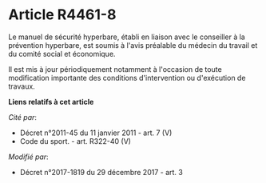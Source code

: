 # Article R4461-8

Le manuel de sécurité hyperbare, établi en liaison avec le conseiller à la prévention hyperbare, est soumis à l'avis
préalable du médecin du travail et du                    comité social et économique. 

Il est mis à jour périodiquement notamment à l'occasion de toute modification importante des conditions d'intervention ou
d'exécution de travaux.

**Liens relatifs à cet article**

_Cité par_:

  - Décret n°2011-45 du 11 janvier 2011 - art. 7 (V)
  - Code du sport. - art. R322-40 (V)

_Modifié par_:

  - Décret n°2017-1819 du 29 décembre 2017 - art. 3
